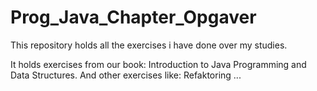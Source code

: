 # Prog_Java_Chapter_Opgaver

This repository holds all the exercises i have done over my studies.

It holds exercises from our book: Introduction to Java Programming and Data Structures.
And other exercises like:
  Refaktoring
  ...
